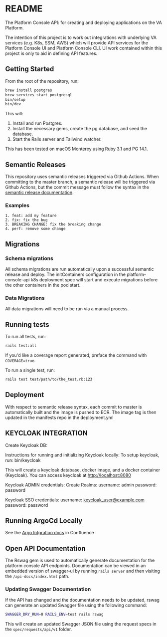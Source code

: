 # README

The Platform Console API: for creating and deploying applications on the VA Platform.

The intention of this project is to work out integrations with underlying VA services (e.g. K8s, SSM, AWS) which will provide API services for the Platform Console UI and Platform Console CLI. UI work contained within this project is only to aid in defining API features.

## Getting Started

From the root of the repository, run:

```bash
brew install postgres
brew services start postgresql
bin/setup
bin/dev
```

This will:

1. Install and run Postgres.
2. Install the necessary gems, create the pg database, and seed the database.
3. Start the Rails server and Tailwind watcher.

This has been tested on macOS Monterey using Ruby 3.1 and PG 14.1.

## Semantic Releases

This repository uses semantic releases triggered via Github Actions. When committing to the master branch, a semantic release will be triggered via Github Actions, but the commit message must follow the syntax in the [semantic release documentation](https://github.com/semantic-release/semantic-release#how-does-it-work).

### Examples

```text
1. feat: add my feature
2. fix: fix the bug
3. BREAKING CHANGE: fix the breaking change
4. perf: remove some change
```

## Migrations

### Schema migrations

All schema migrations are run automatically upon a successful semantic release and deploy. The initContainers configuration in the platform-console-api k8s deployment spec will start and execute migrations before the other containers in the pod start.

### Data Migrations

All data migrations will need to be run via a manual process.

## Running tests

To run all tests, run:

```bash
rails test:all
```

If you'd like a coverage report generated, preface the command with `COVERAGE=true`.

To run a single test, run:

```bash
rails test test/path/to/the_test.rb:123
```

## Deployment

With respect to semantic release syntax, each commit to master is automatically built and the image is pushed to ECR. The image tag is then updated in the manifests repo in the deployment.yml

## KEYCLOAK INTEGRATION

Create Keycloak DB:

Instructions for running and initializing Keycloak locally:
  To setup keycloak, run:
  bin/keycloak

  This will create a keycloak database, docker image, and a docker container (Keycloak).
  You can access keycloak at <http://localhost:8080>

  Keycloak ADMIN credentials:
  Create Realms:
  username: admin
  password: password

  Keycloak SSO credentials:
  username: keycloak_user@example.com
  password: password

## Running ArgoCd Locally

See the [Argo Intgration docs](https://vfs.atlassian.net/wiki/spaces/VI/pages/2121465877/Running+ArgoCd+Locally+for+platform-console-api) in Confluence

## Open API Documentation

The Rswag gem is used to automatically generate documentation for the platform console API endpoints. Documentation can be viewed in an embedded version of swagger-ui by running `rails server` and then visiting the `/api-docs/index.html` path.

### Updating Swagger Documentation

If the API has changed and the documentation needs to be updated, rswag can generate an updated Swagger file using the following command:

```bash
SWAGGER_DRY_RUN=0 RAILS_ENV=test rails rswag
```

This will create an updated Swagger JSON file using the request specs in the `spec/requests/api/v1` folder.
